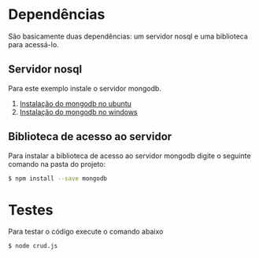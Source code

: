 
# Dependências

São basicamente duas dependências: um servidor nosql e uma biblioteca para acessá-lo.

## Servidor nosql

Para este exemplo instale o servidor mongodb.
1. [Instalação do mongodb no ubuntu](https://docs.mongodb.com/manual/tutorial/install-mongodb-on-ubuntu/)
2. [Instalação do mongodb no windows](https://docs.mongodb.com/manual/tutorial/install-mongodb-on-windows/)


## Biblioteca de acesso ao servidor

Para instalar a biblioteca de acesso ao servidor mongodb digite o seguinte comando na pasta do projeto:

```bash
$ npm install --save mongodb
```

# Testes

Para testar o código execute o comando abaixo
```bash
$ node crud.js
```
